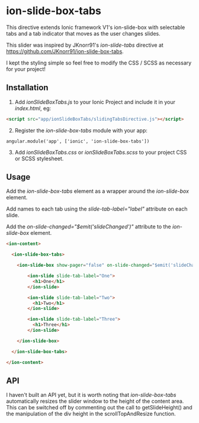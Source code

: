 # ion-slide-box-tabs

This directive extends Ionic framework V1's ion-slide-box with selectable tabs and a tab indicator that moves as the user changes slides. 

This slider was inspired by JKnorr91's *ion-slide-tabs* directive at https://github.com/JKnorr91/ion-slide-box-tabs.

I kept the styling simple so feel free to modify the CSS / SCSS as necessary for your project!

## Installation

1. Add *ionSlideBoxTabs.js* to your Ionic Project and include it in your *index.html*, eg:

  ```html
  <script src="app/ionSlideBoxTabs/slidingTabsDirective.js"></script>
  ```

2. Register the *ion-slide-box-tabs* module with your app:

  ```
  angular.module('app', ['ionic', 'ion-slide-box-tabs'])
  ```

3. Add *ionSlideBoxTabs.css* or *ionSlideBoxTabs.scss* to your project CSS or SCSS stylesheet.

## Usage

Add the *ion-slide-box-tabs* element as a wrapper around the *ion-slide-box* element.

Add names to each tab using the *slide-tab-label="label"* attribute on each slide.

Add the *on-slide-changed="$emit('slideChanged')"* attribute to the *ion-slide-box* element. 

  ```html
  <ion-content>

    <ion-slide-box-tabs>

      <ion-slide-box show-pager="false" on-slide-changed="$emit('slideChanged')">

          <ion-slide slide-tab-label="One">
            <h1>One</h1>
          </ion-slide>

          <ion-slide slide-tab-label="Two">
            <h1>Two</h1>
          </ion-slide>

          <ion-slide slide-tab-label="Three">
            <h1>Three</h1>
          </ion-slide>

      </ion-slide-box>

    </ion-slide-box-tabs>

  </ion-content>
  ```

## API

I haven't built an API yet, but it is worth noting that *ion-slide-box-tabs* automatically resizes the slider window to the height of the content area. This can be switched off by commenting out the call to getSlideHeight() and the manipulation of the div height in the scrollTopAndResize function. 
